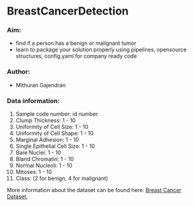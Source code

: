 # BreastCancerDetection

### Aim:
- find if a person has a benign or malignant tumor
- learn to package your solution properly using pipelines, opensource structures, config.yaml for company ready code

### Author: 
- Mithuran Gajendran

### Data information:
1. Sample code number: id number 
2. Clump Thickness: 1 - 10 
3. Uniformity of Cell Size: 1 - 10 
4. Uniformity of Cell Shape: 1 - 10 
5. Marginal Adhesion: 1 - 10 
6. Single Epithelial Cell Size: 1 - 10 
7. Bare Nuclei: 1 - 10 
8. Bland Chromatin: 1 - 10 
9. Normal Nucleoli: 1 - 10 
10. Mitoses: 1 - 10 
11. Class: (2 for benign, 4 for malignant)

More information about the dataset can be found here:  [Breast Cancer Dataset,](https://archive.ics.uci.edu/ml/datasets/Breast+Cancer+Wisconsin+%28Original%29)